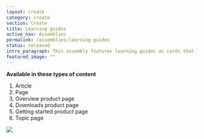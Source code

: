 ```yaml
---
layout: create
category: create
section: Create
title: Learning guides
active_nav: Assemblies
permalink: /assemblies/learning-guides
status: released
intro_paragraph: This assembly features learning guides as cards that link to the full learning guide connection. A title and description can be added above the cards and a CTA may be added below.
featured_image: ""
---
```

**Available in these types of content**

1. Article
2. Page
3. Overview product page
4. Downloads product page
5. Getting started product page
6. Topic page

![](/design-manual/assets/uploads/learning-guides-example.png)
